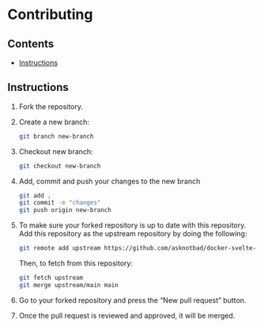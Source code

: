 # Contributing

## Contents

  - [Instructions](#instructions)

## Instructions

1. Fork the repository.

1. Create a new branch:

   ```bash
   git branch new-branch
   ```

1. Checkout new branch:

   ```bash
   git checkout new-branch
   ```

1. Add, commit and push your changes to the new branch

   ```bash
   git add .
   git commit -m "changes"
   git push origin new-branch
   ```

1. To make sure your forked repository is up to date with this repository. Add this repository as the upstream repository by doing the following:

   ```bash
   git remote add upstream https://github.com/asknotbad/docker-svelte-kit.git
   ```

   Then, to fetch from this repository:
   
   ```bash
   git fetch upstream
   git merge upstream/main main
   ```

1. Go to your forked repository and press the “New pull request” button.
   
1. Once the pull request is reviewed and approved, it will be merged.
